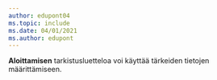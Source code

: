 ```yaml
---
author: edupont04
ms.topic: include
ms.date: 04/01/2021
ms.author: edupont
---
```

**Aloittamisen** tarkistusluetteloa voi käyttää tärkeiden tietojen määrittämiseen.  
